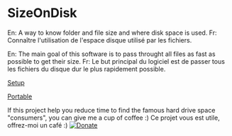 # SizeOnDisk

En: A way to know folder and file size and where disk space is used.
Fr: Connaître l'utilisation de l'espace disque utilisé par les fichiers.

En: The main goal of this software is to pass throught all files as fast as possible to get their size.
Fr: Le but principal du logiciel est de passer tous les fichiers du disque dur le plus rapidement possible.

[Setup](https://github.com/BeePerNet/SizeOnDisk/releases/download/r1.0.13/SizeOnDiskSetup.msi)

[Portable](https://github.com/BeePerNet/SizeOnDisk/releases/download/r1.0.13/SizeOnDiskPortable.zip)

If this project help you reduce time to find the famous hard drive space "consumers", you can give me a cup of coffee :)
Ce projet vous est utile, offrez-moi un café :)
[![Donate](https://img.shields.io/badge/Donate-PayPal-green.svg)](https://paypal.me/BeePerNet)

